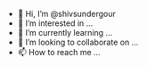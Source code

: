 - 👋 Hi, I’m @shivsundergour
- 👀 I’m interested in ...
- 🌱 I’m currently learning ...
- 💞️ I’m looking to collaborate on ...
- 📫 How to reach me ...

<!---
shivsundergour/shivsundergour is a ✨ special ✨ repository because its `README.md` (this file) appears on your GitHub profile.
You can click the Preview link to take a look at your changes.
--->
